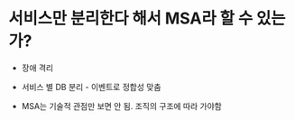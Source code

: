 # 서비스만 분리한다 해서 MSA라 할 수 있는가?


- 장애 격리

- 서비스 별 DB 분리 - 이벤트로 정합성 맞춤

- MSA는 기술적 관점만 보면 안 됨. 조직의 구조에 따라 가야함